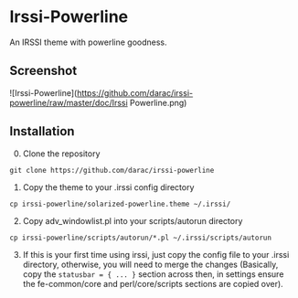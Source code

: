 Irssi-Powerline
===============

An IRSSI theme with powerline goodness.

Screenshot
----------

  ![Irssi-Powerline](https://github.com/darac/irssi-powerline/raw/master/doc/Irssi Powerline.png)

Installation
------------

0. Clone the repository
  
  ```Shell
  git clone https://github.com/darac/irssi-powerline
  ```

1. Copy the theme to your .irssi config directory

  ```Shell
  cp irssi-powerline/solarized-powerline.theme ~/.irssi/
  ```

2. Copy adv_windowlist.pl into your scripts/autorun directory

  ```Shell
  cp irssi-powerline/scripts/autorun/*.pl ~/.irssi/scripts/autorun
  ```

3. If this is your first time using irssi, just copy the config file to your .irssi directory, otherwise, you will need to merge the changes (Basically, copy the `statusbar = { ... }` section across then, in settings ensure the fe-common/core and perl/core/scripts sections are copied over).
